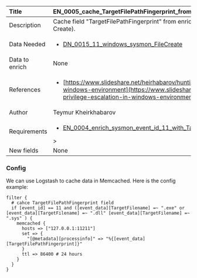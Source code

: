 | Title          | EN_0005_cache_TargetFilePathFingerprint_from_enriched_sysmon_event_id_11 |
|:---------------|:-----------------------------------------------------------------------------------------------------------------|
| Description    | Cache field "TargetFilePathFingerprint" from enriched Sysmon Event ID 11 (File Create). |
| Data Needed    |<ul><li>[DN_0015_11_windows_sysmon_FileCreate](../Data_Needed/DN_0015_11_windows_sysmon_FileCreate.md)</li></ul> |
| Data to enrich | None |
| References     |<ul><li>[https://www.slideshare.net/heirhabarov/hunting-for-privilege-escalation-in-windows-environment](https://www.slideshare.net/heirhabarov/hunting-for-privilege-escalation-in-windows-environment)</li></ul> |
| Author    | Teymur Kheirkhabarov 			|
| Requirements 	 |<ul><li>[EN_0004_enrich_sysmon_event_id_11_with_TargetFilePathFingerprint](../Enrichments/EN_0004_enrich_sysmon_event_id_11_with_TargetFilePathFingerprint.md)</li></ul>> |
| New fields     | None |


### Config

We can use Logstash to cache data in Memcached. 
Here is the config example:

```
filter {
  # cahce TargetFilePathFingerprint field 
  if [event_id] == 11 and ([event_data][TargetFilename] =~ ".exe" or [event_data][TargetFilename] =~ ".dll" [event_data][TargetFilename] =~ ".sys" ) {
    memcached { 
      hosts => ["127.0.0.1:11211"]
      set => {
        "[@metadata][processinfo]" => "%{[event_data][TargetFilePathFingerprint]}"
      }
      ttl => 86400 # 24 hours
    }
  }
}
```
